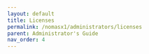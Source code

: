 ```yaml
---
layout: default
title: Licenses
permalink: /nomasx1/administrators/licenses
parent: Administrator's Guide
nav_order: 4
---
```


